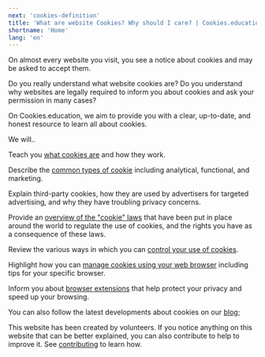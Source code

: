 ```yaml
---
next: 'cookies-definition'
title: 'What are website Cookies? Why should I care? | Cookies.education'
shortname: 'Home'
lang: 'en'
---
```


On almost every website you visit, you see a notice about cookies and may be asked to accept them. 

Do you really understand what website cookies are?
Do you understand why websites are legally required to inform you about cookies and ask your permission in many cases?

On Cookies.education, we aim to provide you with a clear, up-to-date, and honest resource to learn all about cookies.

We will..

Teach you [what cookies are](./cookies-definition.md) and how they work.

Describe the [common types of cookie](./cookie-types.md) including analytical, functional, and marketing.

Explain third-party cookies, how they are used by advertisers for targeted advertising, and why they have troubling privacy concerns.

Provide an [overview of the "cookie" laws](./cookie-rights.md) that have been put in place around the world to regulate the use of cookies, and the rights you have as a consequence of these laws.

Review the various ways in which you can [control your use of cookies](./controlling-cookies.md).

Highlight how you can [manage cookies using your web browser](./browser-settings.md) including tips for your specific browser.

Inform you about [browser extensions](./browser-extensions.md) that help protect your privacy and speed up your browsing.

You can also follow the latest developments about cookies on our [blog](./blog/);

This website has been created by volunteers. If you notice anything on this website that can be better explained, you can also contribute to help to improve it. See [contributing](./contributing.md) to learn how.


